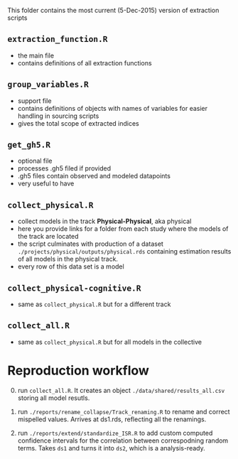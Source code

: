 This folder contains the most current (5-Dec-2015) version of extraction scripts

## `extraction_function.R`
- the main file  
- contains definitions of all extraction functions

## `group_variables.R`
- support file  
- contains definitions of objects with names of variables for easier handling in sourcing scripts
- gives the total scope of extracted indices

## `get_gh5.R`
- optional file  
- processes .gh5 filed if provided  
- .gh5 files contain observed and modeled datapoints
- very useful to have


## `collect_physical.R` 
- collect models in the track **Physical-Physical**, aka physical  
- here you provide links for a folder from each study where the models of the track are located
- the script culminates with production of a dataset `./projects/physical/outputs/physical.rds` containing estimation results of all models in the physical track.  
- every row of this data set is a model  

## `collect_physical-cognitive.R`
- same as `collect_physical.R` but for a different track

## `collect_all.R`
- same as `collect_physical.R` but for all models in the collective

# Reproduction workflow

0. run `collect_all.R`. It creates an object `./data/shared/results_all.csv` storing all model resutls.  
1. run `./reports/rename_collapse/Track_renaming.R`  to rename and correct mispelled values. Arrives at ds1.rds, reflecting all the renamings. 

2. run `./reports/extend/standardize_ISR.R` to add custom computed confidence intervals for the correlation between correspodning random terms. Takes `ds1` and turns it into `ds2`, which is a analysis-ready.

